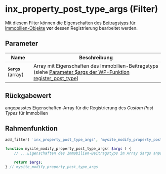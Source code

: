 # inx_property_post_type_args (Filter)

Mit diesem Filter können die Eigenschaften des [Beitragstyps für Immobilien-Objekte](/beitragsarten-taxonomien) **vor** dessen Registrierung bearbeitet werden.

## Parameter

| Name | Beschreibung |
| ---- | ------------ |
| **`$args`** (array) | Array mit Eigenschaften des Immobilien-Beitragstyps (siehe [Parameter $args der WP-Funktion register_post_type](https://developer.wordpress.org/reference/functions/register_post_type/#parameters)) |

## Rückgabewert

angepasstes Eigenschaften-Array für die Registrierung des *Custom Post Types* für Immobilien

## Rahmenfunktion

[](_info-snippet-einbindung.md ':include')

```php
add_filter( 'inx_property_post_type_args', 'mysite_modify_property_post_type_args' );

function mysite_modify_property_post_type_args( $args ) {
	// ...Eigenschaften des Immobilien-Beitragstyps im Array $args anpassen...

	return $args;
} // mysite_modify_property_post_type_args
```

[](_backlink.md ':include')